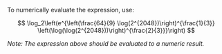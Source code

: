 To numerically evaluate the expression, use:

$$
\log_2\left(e^{\left(\frac{64}{9} \log(2^{2048})\right)^{\frac{1}{3}} \left(\log(\log(2^{2048}))\right)^{\frac{2}{3}}}\right)
$$

*Note: The expression above should be evaluated to a numeric result.*
